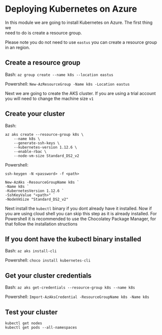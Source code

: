 # Deploying Kubernetes on Azure

In this module we are going to install Kubernetes on Azure. The first thing we  
need to do is create a resource group.  

Please note you do not need to use `eastus` you can create a resource group in an region.  

## Create a resource group
Bash: `az group create --name k8s --location eastus`

Powershell: `New-AzResourceGroup -Name k8s -Location eastus`

Next we are going to create the AKS cluster. If you are using a trial account you will need to change the machine size `v1`

## Create your cluster
Bash:
```
az aks create --resource-group k8s \
    --name k8s \
    --generate-ssh-keys \
    --kubernetes-version 1.12.6 \
    --enable-rbac \
    --node-vm-size Standard_DS2_v2
```

Powershell:
```
ssh-keygen -N <password> -f <path>

New-AzAks -ResourceGroupName k8s `
-Name k8s `
-KubernetesVersion 1.12.6 `
-SshKeyValue "<path>" `
-NodeVmSize "Standard_DS2_v2"
```

Next install the `kubectl` binary if you dont already have it installed. Now if you are using cloud shell you can skip this step as it is already installed. For Powershell it is recommended to use the Chocolatey Package Manager, for that follow the installation structions

## If you dont have the kubectl binary installed
Bash: `az aks install-cli`

Powershell: `choco install kubernetes-cli`

## Get your cluster credentials
Bash: `az aks get-credentials --resource-group k8s --name k8s`

Powershell: `Import-AzAksCredential -ResourceGroupName k8s -Name k8s`

## Test your cluster
`kubectl get nodes`  
`kubectl get pods --all-namespaces`

